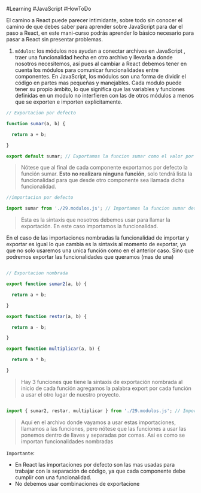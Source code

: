 #Learning  #JavaScript #HowToDo 

El camino a React puede parecer intimidante, sobre todo sin conocer el camino de que debes saber para aprender sobre JavaScript para dar el paso a React, en este mani-curso podrás aprender lo básico necesario para pasar a React sin presentar problemas.

1. `módulos`: los módulos nos ayudan a conectar archivos en JavaScript , traer una funcionalidad hecha en otro archivo y llevarla a donde nosotros necesitemos, así pues al cambiar a React debemos tener en cuenta los módulos para comunicar funcionalidades entre componentes. En JavaScript, los módulos son una forma de dividir el código en partes mas pequeñas y manejables. Cada modulo puede tener su propio ámbito, lo que significa que las variables y funciones definidas en un modulo no interfieren con las de otros módulos a menos que se exporten e importen explícitamente.

```javascript
// Exportacion por defecto

function sumar(a, b) {

  return a + b;

}  

export default sumar; // Exportamos la funcion sumar como el valor por defecto del modulo
```
>Nótese que al final de cada componente exportamos por defecto la función sumar. **Esto no realizara ninguna función**, solo tendrá lista la funcionalidad para que desde otro componente sea llamada dicha funcionalidad.

```javascript
//importacion por defecto

import sumar from './29.modulos.js'; // Importamos la funcion sumar desde el modulo 29.modulos.js
```
>Esta es la sintaxis que nosotros debemos usar para llamar la exportación. En este caso importamos la funcionalidad.

En el caso de las importaciones nombradas la funcionalidad de importar y exportar es igual lo que cambia es la sintaxis al momento de exportar, ya que no solo usaremos una unica  función como en el anterior caso. Sino que podremos exportar las funcionalidades que queramos (mas de una)

```javascript

// Exportacion nombrada

export function sumar2(a, b) {

  return a + b;

}

export function restar(a, b) {

  return a - b;

}

export function multiplicar(a, b) {

  return a * b;

}
```
>Hay 3 funciones que tiene la sintaxis de exportación nombrada al inicio de cada función agregamos la palabra export por cada función a usar el otro lugar de nuestro proyecto.

```javascript

import { sumar2, restar, multiplicar } from './29.modulos.js'; // Importamos las funciones sumar2, restar y multiplicar desde el modulo 29.modulos.js
```
> Aquí en el archivo donde vayamos a usar estas importaciones, llamamos a las funciones, pero nótese que las funciones a usar las ponemos dentro de llaves y separadas por comas. Asi es como se importan funcionalidades nombradas

`Importante`: 
- En React las importaciones por defecto son las mas usadas para trabajar con la separación de código, ya que cada componente debe cumplir con una funcionalidad.
- No debemos usar combinaciones de exportacione